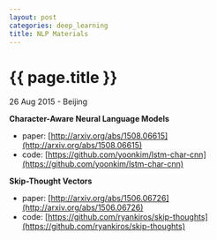 ```yaml
---
layout: post
categories: deep_learning
title: NLP Materials
---
```


{{ page.title }}
================

<p class="meta">26 Aug 2015 - Beijing</p>

**Character-Aware Neural Language Models**

- paper: [http://arxiv.org/abs/1508.06615](http://arxiv.org/abs/1508.06615)
- code: [https://github.com/yoonkim/lstm-char-cnn](https://github.com/yoonkim/lstm-char-cnn)

**Skip-Thought Vectors**

- paper: [http://arxiv.org/abs/1506.06726](http://arxiv.org/abs/1506.06726)
- code: [https://github.com/ryankiros/skip-thoughts](https://github.com/ryankiros/skip-thoughts)
